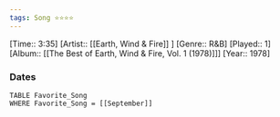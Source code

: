 ```yaml
---
tags: Song ⭐⭐⭐⭐ 
---
```

[Time:: 3:35]
[Artist:: [[Earth, Wind & Fire]] ]
[Genre:: R&B]
[Played:: 1]
[Album:: [[The Best of Earth, Wind & Fire, Vol. 1 (1978)]]]
[Year:: 1978]
### Dates
````dataview
TABLE Favorite_Song
WHERE Favorite_Song = [[September]]
````